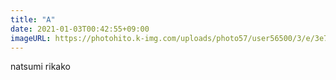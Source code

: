 ```yaml
---
title: "A"
date: 2021-01-03T00:42:55+09:00
imageURL: https://photohito.k-img.com/uploads/photo57/user56500/3/e/3e7e26990f02589b6cdb576ba19af87d/3e7e26990f02589b6cdb576ba19af87d_m.jpg
---
```


natsumi rikako

<!-- https://dotstud.io/docs/ -->